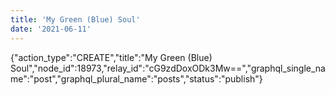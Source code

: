 ```yaml
---
title: 'My Green (Blue) Soul'
date: '2021-06-11'
---
```


{"action_type":"CREATE","title":"My Green (Blue) Soul","node_id":18973,"relay_id":"cG9zdDoxODk3Mw==","graphql_single_name":"post","graphql_plural_name":"posts","status":"publish"}
